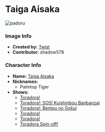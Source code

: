 # Taiga Aisaka

![padoru](https://raw.githubusercontent.com/shadow578/Padoru-Padoru/master/Padoru/toradora-taiga.png "Taiga Aisaka")

### Image Info
* **Created by:**    [Twist](https://knowyourmeme.com/photos/1436794-padoru)
* **Contributor:**   shadow578

### Character Info
* **Name:**   [Taiga Aisaka](https://myanimelist.net/character/12064)
* **Nicknames:**
  * Palmtop Tiger
* **Shows:**
  * [Toradora!](https://myanimelist.net/anime/4224/Toradora)
  * [Toradora!: SOS! Kuishinbou Banbanzai](https://myanimelist.net/anime/6127/Toradora__SOS_Kuishinbou_Banbanzai)
  * [Toradora!: Bentou no Gokui](https://myanimelist.net/anime/11553/Toradora__Bentou_no_Gokui)
  * [Toradora!](https://myanimelist.net/manga/4368/Toradora)
  * [Toradora!](https://myanimelist.net/manga/7149/Toradora)
  * [Toradora Spin-off!](https://myanimelist.net/manga/10550/Toradora_Spin-off)
